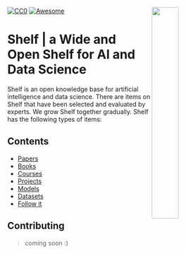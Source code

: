 [![CC0](https://i.creativecommons.org/p/zero/1.0/88x31.png)](https://creativecommons.org/publicdomain/zero/1.0/)
[![Awesome](https://cdn.rawgit.com/sindresorhus/awesome/d7305f38d29fed78fa85652e3a63e154dd8e8829/media/badge.svg)](https://github.com/sindresorhus/awesome)
<img src="https://github.com/IKJ1992/Shelf/blob/master/images/logo.PNG" width="35%" height="35%" align="right" />

# Shelf | a Wide and Open Shelf for AI and Data Science
Shelf is an open knowledge base for artificial intelligence and data science. There are items on Shelf that have been selected and evaluated by experts. We grow Shelf together gradually. Shelf has the following types of items:
## Contents
- [Papers](sections/papers.md)
- [Books](sections/books.md)
- [Courses](sections/courses.md)
- [Projects](sections/projects.md)
- [Models](sections/models.md)
- [Datasets](sections/datasets.md)
- [Follow it](sections/followit.md)


## Contributing
> coming soon :)